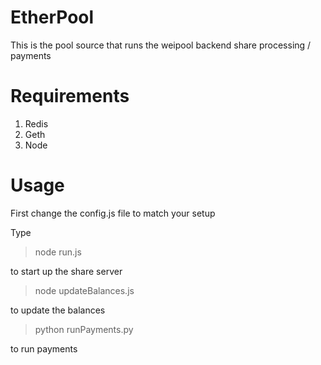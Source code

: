 # EtherPool

This is the pool source that runs the weipool backend share processing / payments

# Requirements
1. Redis
2. Geth
3. Node
# Usage
First change the config.js file to match your setup

Type
> node run.js

to start up the share server

> node updateBalances.js 

to update the balances

> python runPayments.py

to run payments


